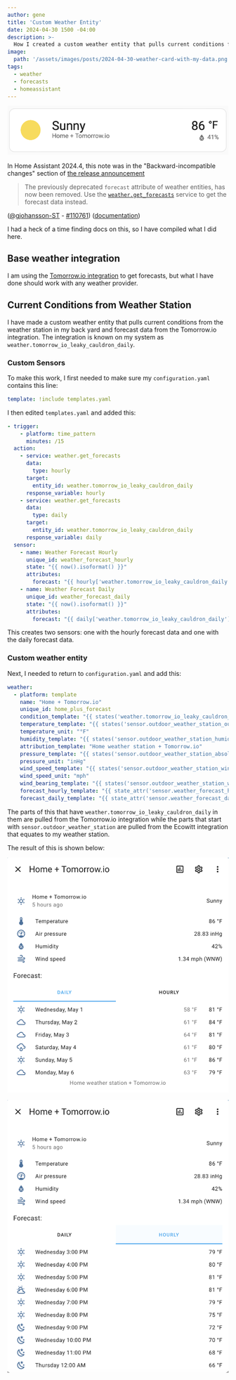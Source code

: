 ```yaml
---
author: gene
title: 'Custom Weather Entity'
date: 2024-04-30 1500 -04:00
description: >-
  How I created a custom weather entity that pulls current conditions from the weather station in my back yard and forecast data from the Tomorrow.io integration.
image:
  path: '/assets/images/posts/2024-04-30-weather-card-with-my-data.png'
tags:
  - weather
  - forecasts
  - homeassistant
---
```


![Screenshot of weather card in Home Assistant](/assets/images/posts/2024-04-30-weather-card-with-my-data.png)

In Home Assistant 2024.4, this note was in the "Backward-incompatible changes" section of [the release announcement](https://www.home-assistant.io/blog/2024/04/03/release-20244/)

> The previously deprecated `forecast` attribute of weather entities, has now been removed. Use the [`weather.get_forecasts`](https://www.home-assistant.io/integrations/weather#service-weatherget_forecasts) service to get the forecast data instead.

([@gjohansson-ST](https://github.com/gjohansson-ST) - [#110761](https://github.com/home-assistant/core/pull/110761)) ([documentation](https://www.home-assistant.io/integrations/metoffice))

I had a heck of a time finding docs on this, so I have compiled what I did here.

## Base weather integration

I am using the [Tomorrow.io integration](https://www.home-assistant.io/integrations/tomorrowio/) to get forecasts, but what I have done should work with any weather provider.

## Current Conditions from Weather Station

I have made a custom weather entity that pulls current conditions from the weather station in my back yard and forecast data from the Tomorrow.io integration. The integration is known on my system as `weather.tomorrow_io_leaky_cauldron_daily`.

### Custom Sensors

To make this work, I first needed to make sure my `configuration.yaml` contains this line:

```yaml
template: !include templates.yaml
```

I then edited `templates.yaml` and added this:

```yaml
- trigger:
    - platform: time_pattern
      minutes: /15
  action:
    - service: weather.get_forecasts
      data:
        type: hourly
      target:
        entity_id: weather.tomorrow_io_leaky_cauldron_daily
      response_variable: hourly
    - service: weather.get_forecasts
      data:
        type: daily
      target:
        entity_id: weather.tomorrow_io_leaky_cauldron_daily
      response_variable: daily
  sensor:
    - name: Weather Forecast Hourly
      unique_id: weather_forecast_hourly
      state: "{{ now().isoformat() }}"
      attributes:
        forecast: "{{ hourly['weather.tomorrow_io_leaky_cauldron_daily'].forecast }}"
    - name: Weather Forecast Daily
      unique_id: weather_forecast_daily
      state: "{{ now().isoformat() }}"
      attributes:
        forecast: "{{ daily['weather.tomorrow_io_leaky_cauldron_daily'].forecast }}"
```

This creates two sensors: one with the hourly forecast data and one with the daily forecast data.

### Custom weather entity

Next, I needed to return to `configuration.yaml` and add this:

```yaml
weather:
  - platform: template
    name: "Home + Tomorrow.io"
    unique_id: home_plus_forecast
    condition_template: "{{ states('weather.tomorrow_io_leaky_cauldron_daily') }}"
    temperature_template: "{{ states('sensor.outdoor_weather_station_outdoor_temperature') }}"
    temperature_unit: "°F"
    humidity_template: "{{ states('sensor.outdoor_weather_station_humidity') }}"
    attribution_template: "Home weather station + Tomorrow.io"
    pressure_template: "{{ states('sensor.outdoor_weather_station_absolute_pressure') }}"
    pressure_unit: "inHg"
    wind_speed_template: "{{ states('sensor.outdoor_weather_station_wind_speed') }}"
    wind_speed_unit: "mph"
    wind_bearing_template: "{{ states('sensor.outdoor_weather_station_wind_direction') }}"
    forecast_hourly_template: "{{ state_attr('sensor.weather_forecast_hourly', 'forecast') }}"
    forecast_daily_template: "{{ state_attr('sensor.weather_forecast_daily', 'forecast') }}"
```

The parts of this that have `weather.tomorrow_io_leaky_cauldron_daily` in them are pulled from the Tomorrow.io integration while the parts that start with `sensor.outdoor_weather_station` are pulled from the Ecowitt integration that equates to my weather station.

The result of this is shown below:

![Screenshot of custom weather and daily forecast](/assets/images/posts/2024-04-30-custom-weather-daily.png)

![Screenshot of custom weather and hourly forecast](/assets/images/posts/2024-04-30-custom-weather-hourly.png)
